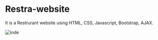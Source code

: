 # Restra-website
It is a Restrurant website using HTML, CSS, Javascript, Bootstrap, AJAX.

![inde](https://user-images.githubusercontent.com/84989130/210386005-66a550c2-19ad-43e3-a30e-4c1913d7f962.png)
